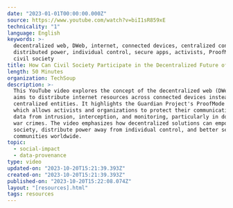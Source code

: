 ```yaml
---
date: "2023-01-01T00:00:00.000Z"
source: https://www.youtube.com/watch?v=biI1sR859xE
technicality: "1"
language: English
keywords: >-
  decentralized web, DWeb, internet, connected devices, centralized control,
  distributed power, individual control, secure apps, activists, ProofMode app,
  civil society
title: How Can Civil Society Participate in the Decentralized Future of the Web?
length: 50 Minutes
organization: TechSoup
description: >-
  This YouTube video explores the concept of the decentralized web (DWeb), which
  aims to distribute internet resources across connected devices instead of
  centralized entities. It highlights the Guardian Project's ProofMode app,
  which allows activists and organizations to protect their communications and
  data from intrusion, interception, and monitoring, particularly in documenting
  war crimes. The video emphasizes how decentralized solutions can empower civil
  society, distribute power away from individual control, and better serve
  communities worldwide.
topic:
  - social-impact
  - data-provenance
type: video
updated-on: "2023-10-20T15:21:39.393Z"
created-on: "2023-10-20T15:21:39.393Z"
published-on: "2023-10-20T15:22:08.074Z"
layout: "[resources].html"
tags: resources
---
```

